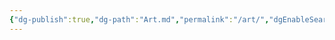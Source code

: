 ```yaml
---
{"dg-publish":true,"dg-path":"Art.md","permalink":"/art/","dgEnableSearch":true,"dgShowToc":true,"dgLinkPreview":true,"dgShowTags":true,"noteIcon":""}
---
```


